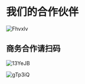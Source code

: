 # 我们的合作伙伴

![Fhvxlv](http://ipic-typora-samzong.oss-cn-qingdao.aliyuncs.com//uPic/Fhvxlv.png)


## 商务合作请扫码

![13YeJB](http://ipic-typora-samzong.oss-cn-qingdao.aliyuncs.com//uPic/13YeJB.png)


![gTp3iQ](http://ipic-typora-samzong.oss-cn-qingdao.aliyuncs.com//uPic/gTp3iQ.png)